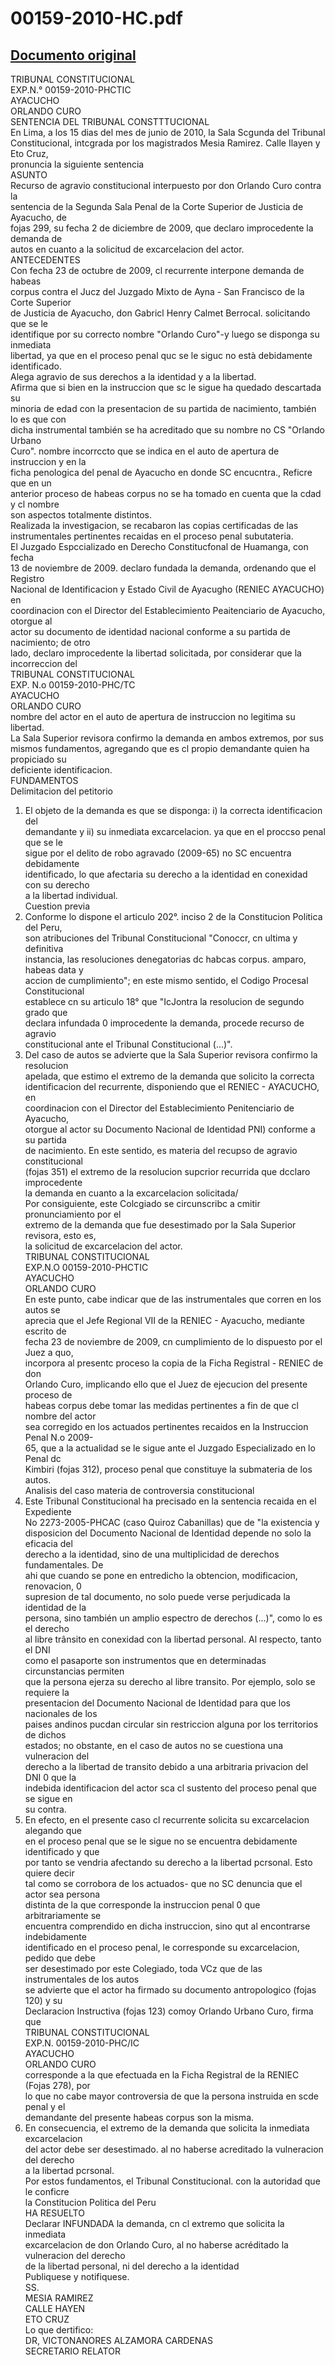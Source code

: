 
00159-2010-HC.pdf
=================
  
[Documento original](https://tc.gob.pe/jurisprudencia/2010/00159-2010-HC.pdf)  
---  
TRIBUNAL CONSTITUCIONAL  
EXP.N.° 00159-2010-PHCTIC  
AYACUCHO  
ORLANDO CURO  
SENTENCIA DEL TRIBUNAL CONSTTTUCIONAL  
En Lima, a los 15 dias del mes de junio de 2010, la Sala Scgunda del Tribunal  
Constitucional, intcgrada por los magistrados Mesia Ramirez. Calle Ilayen y Eto Cruz,  
pronuncia la siguiente sentencia  
ASUNTO  
Recurso de agravio constitucional interpuesto por don Orlando Curo contra la  
sentencia de la Segunda Sala Penal de la Corte Superior de Justicia de Ayacucho, de  
fojas 299, su fecha 2 de diciembre de 2009, que declaro improcedente la demanda de  
autos en cuanto a la solicitud de excarcelacion del actor.  
ANTECEDENTES  
Con fecha 23 de octubre de 2009, cl recurrente interpone demanda de habeas  
corpus contra el Jucz del Juzgado Mixto de Ayna - San Francisco de la Corte Superior  
de Justicia de Ayacucho, don Gabricl Henry Calmet Berrocal. solicitando que se le  
identifique por su correcto nombre "Orlando Curo"-y luego se disponga su inmediata  
libertad, ya que en el proceso penal quc se le siguc no està debidamente identificado.  
Alega agravio de sus derechos a la identidad y a la libertad.  
Afirma que si bien en la instruccion que sc le sigue ha quedado descartada su  
minoria de edad con la presentacion de su partida de nacimiento, también lo es que con  
dicha instrumental también se ha acreditado que su nombre no CS "Orlando Urbano  
Curo". nombre incorrccto que se indica en el auto de apertura de instruccion y en la  
ficha penologica del penal de Ayacucho en donde SC encucntra., Reficre que en un  
anterior proceso de habeas corpus no se ha tomado en cuenta que la cdad y cl nombre  
son aspectos totalmente distintos.  
Realizada la investigacion, se recabaron las copias certificadas de las  
instrumentales pertinentes recaidas en el proceso penal subutateria.  
El Juzgado Espccializado en Derecho Constitucfonal de Huamanga, con fecha  
13 de noviembre de 2009. declaro fundada la demanda, ordenando que el Registro  
Nacional de Identificacion y Estado Civil de Ayacugho (RENIEC AYACUCHO) en  
coordinacion con el Director del Establecimiento Peaitenciario de Ayacucho, otorgue al  
actor su documento de identidad nacional conforme a su partida de nacimiento; de otro  
lado, declaro improcedente la libertad solicitada, por considerar que la incorreccion del  
TRIBUNAL CONSTITUCIONAL  
EXP. N.o 00159-2010-PHC/TC  
AYACUCHO  
ORLANDO CURO  
nombre del actor en el auto de apertura de instruccion no legitima su libertad.  
La Sala Superior revisora confirmo la demanda en ambos extremos, por sus  
mismos fundamentos, agregando que es cl propio demandante quien ha propiciado su  
deficiente identificacion.  
FUNDAMENTOS  
Delimitacion del petitorio  
1. El objeto de la demanda es que se disponga: i) la correcta identificacion del  
demandante y ii) su inmediata excarcelacion. ya que en el proccso penal que se le  
sigue por el delito de robo agravado (2009-65) no SC encuentra debidamente  
identificado, lo que afectaria su derecho a la identidad en conexidad con su derecho  
a la libertad individual.  
Cuestion previa  
2. Conforme lo dispone el articulo 202°. inciso 2 de la Constitucion Politica del Peru,  
son atribuciones del Tribunal Constitucional "Conoccr, cn ultima y definitiva  
instancia, las resoluciones denegatorias dc habcas corpus. amparo, habeas data y  
accion de cumplimiento"; en este mismo sentido, el Codigo Procesal Constitucional  
establece cn su articulo 18° que "IcJontra la resolucion de segundo grado que  
declara infundada 0 improcedente la demanda, procede recurso de agravio  
constitucional ante el Tribunal Constitucional (...)".  
3. Del caso de autos se advierte que la Sala Superior revisora confirmo la resolucion  
apelada, que estimo el extremo de la demanda que solicito la correcta  
identificacion del recurrente, disponiendo que el RENIEC - AYACUCHO, en  
coordinacion con el Director del Establecimiento Penitenciario de Ayacucho,  
otorgue al actor su Documento Nacional de Identidad PNI) conforme a su partida  
de nacimiento. En este sentido, es materia del recupso de agravio constitucional  
(fojas 351) el extremo de la resolucion supcrior recurrida que dcclaro improcedente  
la demanda en cuanto a la excarcelacion solicitada/  
Por consiguiente, este Colcgiado se circunscribc a cmitir pronunciamiento por el  
extremo de la demanda que fue desestimado por la Sala Superior revisora, esto es,  
la solicitud de excarcelacion del actor.  
TRIBUNAL CONSTITUCIONAL  
EXP.N.O 00159-2010-PHCTIC  
AYACUCHO  
ORLANDO CURO  
En este punto, cabe indicar que de las instrumentales que corren en los autos se  
aprecia que el Jefe Regional VII de la RENIEC - Ayacucho, mediante escrito de  
fecha 23 de noviembre de 2009, cn cumplimiento de lo dispuesto por el Juez a quo,  
incorpora al presentc proceso la copia de la Ficha Registral - RENIEC de don  
Orlando Curo, implicando ello que el Juez de ejecucion del presente proceso de  
habeas corpus debe tomar las medidas pertinentes a fin de que cl nombre del actor  
sea corregido en los actuados pertinentes recaidos en la Instruccion Penal N.o 2009-  
65, que a la actualidad se le sigue ante el Juzgado Especializado en lo Penal dc  
Kimbiri (fojas 312), proceso penal que constituye la submateria de los autos.  
Analisis del caso materia de controversia constitucional  
4. Este Tribunal Constitucional ha precisado en la sentencia recaida en el Expediente  
No 2273-2005-PHCAC (caso Quiroz Cabanillas) que de "la existencia y  
disposicion del Documento Nacional de Identidad depende no solo la eficacia del  
derecho a la identidad, sino de una multiplicidad de derechos fundamentales. De  
ahi que cuando se pone en entredicho la obtencion, modificacion, renovacion, 0  
supresion de tal documento, no solo puede verse perjudicada la identidad de la  
persona, sino también un amplio espectro de derechos (...)", como lo es el derecho  
al libre trânsito en conexidad con la libertad personal. Al respecto, tanto el DNI  
como el pasaporte son instrumentos que en determinadas circunstancias permiten  
que la persona ejerza su derecho al libre transito. Por ejemplo, solo se requiere la  
presentacion del Documento Nacional de Identidad para que los nacionales de los  
paises andinos pucdan circular sin restriccion alguna por los territorios de dichos  
estados; no obstante, en el caso de autos no se cuestiona una vulneracion del  
derecho a la libertad de transito debido a una arbitraria privacion del DNI 0 que la  
indebida identificacion del actor sca cl sustento del proceso penal que se sigue en  
su contra.  
5. En efecto, en el presente caso cl recurrente solicita su excarcelacion alegando que  
en el proceso penal que se le sigue no se encuentra debidamente identificado y que  
por tanto se vendria afectando su derecho a la libertad pcrsonal. Esto quiere decir  
tal como se corrobora de los actuados- que no SC denuncia que el actor sea persona  
distinta de la que corresponde la instruccion penal 0 que arbitrariamente se  
encuentra comprendido en dicha instruccion, sino qut al encontrarse indebidamente  
identificado en el proceso penal, le corresponde su excarcelacion, pedido que debe  
ser desestimado por este Colegiado, toda VCz que de las instrumentales de los autos  
se advierte que el actor ha firmado su documento antropologico (fojas 120) y su  
Declaracion Instructiva (fojas 123) comoy Orlando Urbano Curo, firma que  
TRIBUNAL CONSTITUCIONAL  
EXP.N. 00159-2010-PHC/IC  
AYACUCHO  
ORLANDO CURO  
corresponde a la que efectuada en la Ficha Registral de la RENIEC (Fojas 278), por  
lo que no cabe mayor controversia de que la persona instruida en scde penal y el  
demandante del presente habeas corpus son la misma.  
6. En consecuencia, el extremo de la demanda que solicita la inmediata excarcelacion  
del actor debe ser desestimado. al no haberse acreditado la vulneracion del derecho  
a la libertad pcrsonal.  
Por estos fundamentos, el Tribunal Constitucional. con la autoridad que le conficre  
la Constitucion Politica del Peru  
HA RESUELTO  
Declarar INFUNDADA la demanda, cn cl extremo que solicita la inmediata  
excarcelacion de don Orlando Curo, al no haberse acréditado la vulneracion del derecho  
de la libertad personal, ni del derecho a la identidad  
Publiquese y notifiquese.  
SS.  
MESIA RAMIREZ  
CALLE HAYEN  
ETO CRUZ  
Lo que dertifico:  
DR, VICTONANORES ALZAMORA CARDENAS  
SECRETARIO RELATOR
